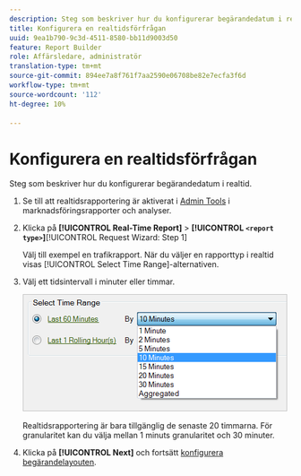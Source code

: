 ```yaml
---
description: Steg som beskriver hur du konfigurerar begärandedatum i realtid.
title: Konfigurera en realtidsförfrågan
uuid: 9ea1b790-9c3d-4511-8580-bb11d9003d50
feature: Report Builder
role: Affärsledare, administratör
translation-type: tm+mt
source-git-commit: 894ee7a8f761f7aa2590e06708be82e7ecfa3f6d
workflow-type: tm+mt
source-wordcount: '112'
ht-degree: 10%

---
```



# Konfigurera en realtidsförfrågan

Steg som beskriver hur du konfigurerar begärandedatum i realtid.

1. Se till att realtidsrapportering är aktiverat i [Admin Tools](https://docs.adobe.com/content/help/en/analytics/admin/admin-tools/real-time-reports/t-realtime-admin.html) i marknadsföringsrapporter och analyser.
1. Klicka på **[!UICONTROL Real-Time Report]** > **[!UICONTROL `<report type>`]**[!UICONTROL Request Wizard: Step 1]

   Välj till exempel en trafikrapport. När du väljer en rapporttyp i realtid visas [!UICONTROL Select Time Range]-alternativen.

1. Välj ett tidsintervall i minuter eller timmar.

   ![Stegresultat](assets/real_time_select_date.png)

   Realtidsrapportering är bara tillgänglig de senaste 20 timmarna. För granularitet kan du välja mellan 1 minuts granularitet och 30 minuter.
1. Klicka på **[!UICONTROL Next]** och fortsätt [konfigurera begärandelayouten](/help/analyze/report-builder/layout/layout.md).
